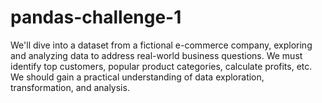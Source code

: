 # pandas-challenge-1
We'll dive into a dataset from a fictional e-commerce company, exploring and analyzing data to address real-world business questions. We must identify top customers, popular product categories, calculate profits, etc.  We should gain a practical understanding of data exploration, transformation, and analysis.
